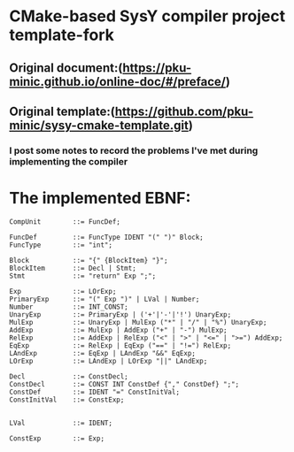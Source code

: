 # CMake-based SysY compiler project template-fork
## Original document:(https://pku-minic.github.io/online-doc/#/preface/)
## Original template:(https://github.com/pku-minic/sysy-cmake-template.git)
### I post some notes to record the problems I've met during implementing the compiler

# The implemented EBNF:

```EBNFV
CompUnit        ::= FuncDef;

FuncDef         ::= FuncType IDENT "(" ")" Block;
FuncType        ::= "int";

Block           ::= "{" {BlockItem} "}";
BlockItem       ::= Decl | Stmt;
Stmt            ::= "return" Exp ";";

Exp             ::= LOrExp;
PrimaryExp      ::= "(" Exp ")" | LVal | Number;
Number          ::= INT_CONST;
UnaryExp        ::= PrimaryExp | ('+'|'-'|'!') UnaryExp;
MulExp          ::= UnaryExp | MulExp ("*" | "/" | "%") UnaryExp;
AddExp          ::= MulExp | AddExp ("+" | "-") MulExp;
RelExp          ::= AddExp | RelExp ("<" | ">" | "<=" | ">=") AddExp;
EqExp           ::= RelExp | EqExp ("==" | "!=") RelExp;
LAndExp         ::= EqExp | LAndExp "&&" EqExp;
LOrExp          ::= LAndExp | LOrExp "||" LAndExp;

Decl            ::= ConstDecl;
ConstDecl       ::= CONST INT ConstDef {"," ConstDef} ";";
ConstDef        ::= IDENT "=" ConstInitVal;
ConstInitVal    ::= ConstExp;


LVal            ::= IDENT;

ConstExp        ::= Exp;

```